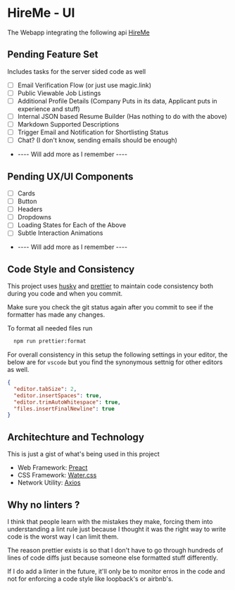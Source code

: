 # HireMe - UI

The Webapp integrating the following api [HireMe](https://github.com/barelyhuman/hireme)

## Pending Feature Set

Includes tasks for the server sided code as well

- [ ] Email Verification Flow (or just use magic.link)
- [ ] Public Viewable Job Listings
- [ ] Additional Profile Details (Company Puts in its data, Applicant puts in experience and stuff)
- [ ] Internal JSON based Resume Builder (Has nothing to do with the above)
- [ ] Markdown Supported Descriptions
- [ ] Trigger Email and Notification for Shortlisting Status
- [ ] Chat? (I don't know, sending emails should be enough)
- ---- Will add more as I remember ----

## Pending UX/UI Components

- [ ] Cards
- [ ] Button
- [ ] Headers
- [ ] Dropdowns
- [ ] Loading States for Each of the Above
- [ ] Subtle Interaction Animations
- ---- Will add more as I remember ----

## Code Style and Consistency

This project uses [husky](https://github.com/typicode/husky) and [prettier](https://github.com/prettier/prettier) to maintain code consistency both during you code and when you commit.

Make sure you check the git status again after you commit to see if the formatter has made any changes.

To format all needed files run

```bash
  npm run prettier:format
```

For overall consistency in this setup the following settings in your editor, the below are for `vscode` but you find the synonymous settnig for other editors as well.

```json
{
  "editor.tabSize": 2,
  "editor.insertSpaces": true,
  "editor.trimAutoWhitespace": true,
  "files.insertFinalNewline": true
}
```

## Architechture and Technology

This is just a gist of what's being used in this project

- Web Framework: [Preact](https://preactjs.com/)
- CSS Framework: [Water.css](https://watercss.netlify.com/)
- Network Utility: [Axios](https://github.com/axios/axios)

## Why no linters ?

I think that people learn with the mistakes they make, forcing them into understanding a lint rule just because I thought it was the right way to write code is the worst way I can limit them.

The reason prettier exists is so that I don't have to go through hundreds of lines of code diffs just because someone else formatted stuff differently.

If I do add a linter in the future, it'll only be to monitor erros in the code and not for enforcing a code style like loopback's or airbnb's.
